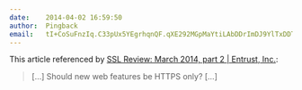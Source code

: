 ```yaml
---
date:    2014-04-02 16:59:50
author:  Pingback
email:   tI+CoSuFnzIq.C33pUx5YEgrhqnQF.qXE292MGpMaYtiLAbDDrImDJ9YlTxDDT6Q==
---
```


This article referenced by <a
href="https://www.entrust.com/ssl-review-march-2014-part-2/">SSL
Review: March 2014, part 2 | Entrust, Inc.</a>:

> [&#8230;] Should new web features be HTTPS only? [&#8230;]
